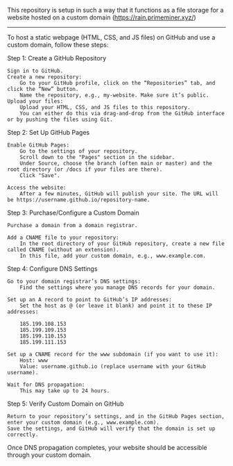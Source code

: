 This repository is setup in such a way that it functions as a file storage for a website hosted on a custom domain (https://rain.primeminer.xyz/)

---

To host a static webpage (HTML, CSS, and JS files) on GitHub and use a custom domain, follow these steps:

Step 1: Create a GitHub Repository

    Sign in to GitHub.
    Create a new repository:
        Go to your GitHub profile, click on the “Repositories” tab, and click the “New” button.
        Name the repository, e.g., my-website. Make sure it’s public.
    Upload your files:
        Upload your HTML, CSS, and JS files to this repository.
        You can either do this via drag-and-drop from the GitHub interface or by pushing the files using Git.

Step 2: Set Up GitHub Pages

    Enable GitHub Pages:
        Go to the settings of your repository.
        Scroll down to the "Pages" section in the sidebar.
        Under Source, choose the branch (often main or master) and the root directory (or /docs if your files are there).
        Click "Save".

    Access the website:
        After a few minutes, GitHub will publish your site. The URL will be https://username.github.io/repository-name.

Step 3: Purchase/Configure a Custom Domain

    Purchase a domain from a domain registrar.

    Add a CNAME file to your repository:
        In the root directory of your GitHub repository, create a new file called CNAME (without an extension).
        In this file, add your custom domain, e.g., www.example.com.

Step 4: Configure DNS Settings

    Go to your domain registrar’s DNS settings:
        Find the settings where you manage DNS records for your domain.

    Set up an A record to point to GitHub’s IP addresses:
        Set the host as @ (or leave it blank) and point it to these IP addresses:

        185.199.108.153
        185.199.109.153
        185.199.110.153
        185.199.111.153

    Set up a CNAME record for the www subdomain (if you want to use it):
        Host: www
        Value: username.github.io (replace username with your GitHub username).

    Wait for DNS propagation:
        This may take up to 24 hours.

Step 5: Verify Custom Domain on GitHub

    Return to your repository’s settings, and in the GitHub Pages section, enter your custom domain (e.g., www.example.com).
    Save the settings, and GitHub will verify that the domain is set up correctly.

Once DNS propagation completes, your website should be accessible through your custom domain.
